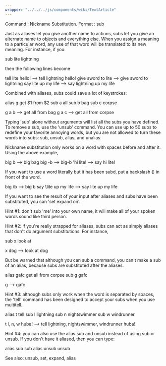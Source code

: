 ```yaml
---
wrapper: "../../../js/components/wiki/TextArticle"
---
```

Command : Nickname Substitution.
Format  : sub <word> <meaning>

   Just as aliases let you give another name to actions, subs let
you give an alternate name to objects and everything else.  When you
assign a meaning to a particular word, any use of that word will be
translated to its new meaning.  For instance, if you

   sub lite lightning

then the following lines become

   tell lite hello!            --> tell lightning hello!
   give sword to lite          --> give sword to lightning
   say lite up my life         --> say lightning up my life

Combined with aliases, subs could save a lot of keystrokes:

   alias g get $1 from $2
   sub a all
   sub b bag
   sub c corpse

   g a b      --> get all from bag
   g a c      --> get all from corpse

Typing 'sub' alone without arguments will list all the subs
you have defined.  To remove a sub, use the 'unsub' command.
You can use up to 50 subs to redefine your favorite annoying
words, but you are not allowed to turn these words into subs:
sub, unsub, alias, and unalias.

   Nickname substitution only works on a word with spaces before and
after it.  Using the above example,

   big b       --> big bag
   big -b      --> big-b
   'hi lite!   --> say hi lite!

If you want to use a word literally but it has been subd, put a
backslash (\) in front of the word.

   big \b                   --> big b
   say \lite up my life     --> say lite up my life

If you want to see the result of your input after aliases and subs
have been substituted, you can 'set expand on'.

   Hint #1:  don't sub 'me' into your own name, it will make all
of your spoken words sound like third person.

   Hint #2:  if you're really strapped for aliases, subs can act
as simply aliases that don't do argument substitutions.  For instance,

   sub x look at

   x dog         --> look at dog

But be warned that although you can sub a command, you can't make
a sub of an alias, because subs are substituted after the
aliases.

   alias gafc get all from corpse
   sub g gafc

   g              --> gafc

   Hint #3:  although subs only work when the word is separated
by spaces, the 'tell' command has been designed to accept your
subs when you use multitell.

   alias t tell
   sub l lightning
   sub n nightswimmer
   sub w windrunner

   t l, n, w huba!   --> tell lightning, nightswimmer, windrunner huba!

   Hint #4:  you can also use the alias sub and unsub instead of using
sub or unsub.  If you don't have it aliased, then you can type:

   alias sub sub
   alias unsub unsub

See also:  unsub, set, expand, alias

